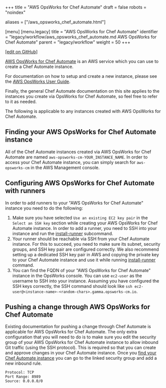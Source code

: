 +++
title = "AWS OpsWorks for Chef Automate"
draft = false
robots = "noindex"


aliases = ["/aws_opsworks_chef_automate.html"]

[menu]
  [menu.legacy]
    title = "AWS OpsWorks for Chef Automate"
    identifier = "legacy/workflow/aws_opsworks_chef_automate.md AWS OpsWorks for Chef Automate"
    parent = "legacy/workflow"
    weight = 50
+++

[\[edit on GitHub\]](https://github.com/chef/chef-web-docs/blob/master/content/aws_opsworks_chef_automate.md)

[AWS OpsWorks for Chef
Automate](https://aws.amazon.com/opsworks/chefautomate/) is an AWS
service which you can use to create a Chef Automate instance.

For documentation on how to setup and create a new instance, please see
the [AWS OpsWorks User
Guide](http://docs.aws.amazon.com/opsworks/latest/userguide/welcome_opscm.html).

Finally, the general Chef Automate documentation on this site applies to
the instances you create via OpsWorks for Chef Automate, so feel free to
refer to it as needed.

The following is applicable to any instances created with AWS OpsWorks
for Chef Automate.

## Finding your AWS OpsWorks for Chef Automate instance

All of the Chef Automate instances created via AWS OpsWorks for Chef
Automate are named `aws-opsworks-cm-YOUR_INSTANCE_NAME`. In order to
access your Chef Automate instance, you can simply search for
`aws-opsworks-cm` in the AWS Management console.

## Configuring AWS OpsWorks for Chef Automate with runners

In order to add runners to your "AWS OpsWorks for Chef Automate"
instance you need to do the following:

1.  Make sure you have selected `Use an existing EC2 key pair` in the
    `Select an SSH key` section while creating your AWS OpsWorks for
    Chef Automate instance. In order to add a runner, you need to SSH
    into your instance and run the
    [install-runner](/ctl_automate_server/#install-runner)
    subcommand.
2.  Your runner should be reachable via SSH from your Chef Automate
    instance. For this to succeed, you need to make sure its subnet,
    security groups, and SSH key pair are configured correctly. We also
    recommend setting up a dedicated SSH key pair in AWS and copying the
    private key to your Chef Automate instance and use it while running
    [install-runner](/ctl_automate_server/#install-runner) command.
3.  You can find the FQDN of your "AWS OpsWorks for Chef Automate"
    instance in the OpsWorks console. You can use `ec2-user` as the
    username to SSH into your instance. Assuming you have configured the
    SSH keys correctly, the SSH command should look like
    `ssh ec2-user@<instance-name>-<random-chars>.gamma.opsworks-cm.io`.

## Pushing a change through AWS OpsWorks for Chef Automate

Existing documentation for pushing a change through Chef Automate is
applicable for AWS OpsWorks for Chef Automate. The only extra
configuration that you will need to do is to make sure you edit the
security group of your AWS OpsWorks for Chef Automate instance to allow
inbound Git traffic (using the SSH protocol). This is required so that
you can create and approve changes in your Chef Automate instance. Once
you [find your Chef Automate
instance](#find-opsworks-instance) you
can go to the linked security group and add a new inbound rule.

``` text
Protocol: TCP
Port Range: 8989
Source: 0.0.0.0/0
```
